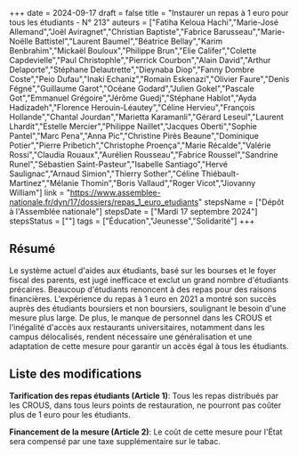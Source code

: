 +++
date = 2024-09-17
draft = false
title = "Instaurer un repas à 1 euro pour tous les étudiants - N° 213"
auteurs = ["Fatiha Keloua Hachi","Marie-José Allemand","Joël Aviragnet","Christian Baptiste","Fabrice Barusseau","Marie-Noëlle Battistel","Laurent Baumel","Béatrice Bellay","Karim Benbrahim","Mickaël Bouloux","Philippe Brun","Elie Califer","Colette Capdevielle","Paul Christophle","Pierrick Courbon","Alain David","Arthur Delaporte","Stéphane Delautrette","Dieynaba Diop","Fanny Dombre Coste","Peio Dufau","Inaki Echaniz","Romain Eskenazi","Olivier Faure","Denis Fégné","Guillaume Garot","Océane Godard","Julien Gokel","Pascale Got","Emmanuel Grégoire","Jérôme Guedj","Stéphane Hablot","Ayda Hadizadeh","Florence Herouin-Léautey","Céline Hervieu","François Hollande","Chantal Jourdan","Marietta Karamanli","Gérard Leseul","Laurent Lhardit","Estelle Mercier","Philippe Naillet","Jacques Oberti","Sophie Pantel","Marc Pena","Anna Pic","Christine Pirès Beaune","Dominique Potier","Pierre Pribetich","Christophe Proença","Marie Récalde","Valérie Rossi","Claudia Rouaux","Aurélien Rousseau","Fabrice Roussel","Sandrine Runel","Sébastien Saint-Pasteur","Isabelle Santiago","Hervé Saulignac","Arnaud Simion","Thierry Sother","Céline Thiébault-Martinez","Mélanie Thomin","Boris Vallaud","Roger Vicot","Jiovanny William"]
link = "https://www.assemblee-nationale.fr/dyn/17/dossiers/repas_1_euro_etudiants"
stepsName = ["Dépôt à l'Assemblée nationale"]
stepsDate = ["Mardi 17 septembre 2024"]
stepsStatus = [""]
tags = ["Éducation","Jeunesse","Solidarité"]
+++

## Résumé

Le système actuel d'aides aux étudiants, basé sur les bourses et le foyer fiscal des parents, est jugé inefficace et exclut un grand nombre d'étudiants précaires. Beaucoup d'étudiants renoncent à des repas pour des raisons financières. L'expérience du repas à 1 euro en 2021 a montré son succès auprès des étudiants boursiers et non boursiers, soulignant le besoin d'une mesure plus large. De plus, le manque de personnel dans les CROUS et l'inégalité d'accès aux restaurants universitaires, notamment dans les campus délocalisés, rendent nécessaire une généralisation et une adaptation de cette mesure pour garantir un accès égal à tous les étudiants.

## Liste des modifications

**Tarification des repas étudiants (Article 1)**: Tous les repas distribués par les CROUS, dans tous leurs points de restauration, ne pourront pas coûter plus de 1 euro pour les étudiants.

**Financement de la mesure (Article 2)**: Le coût de cette mesure pour l'État sera compensé par une taxe supplémentaire sur le tabac.
